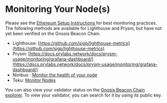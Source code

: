 ---
---

# Monitoring Your Node(s)

Please see the [Ethereum Setup Instructions ](https://launchpad.ethereum.org/en/)for best monitoring practices. The following methods are available for Lighthouse and Prysm, but have not yet been verified on the Gnosis Beacon Chain.

* Lighthouse: [https://github.com/sigp/lighthouse-metrics](https://github.com/sigp/lighthouse-metrics)
* Prysm: [https://docs.prylabs.network/docs/prysm-usage/monitoring/grafana-dashboard/](https://docs.prylabs.network/docs/prysm-usage/monitoring/grafana-dashboard/)
* Nimbus : [Monitor the health of your node](https://nimbus.guide/health.html)
* Teku: [Monitor Nodes](https://docs.teku.consensys.net/en/latest/HowTo/Monitor/Metrics/)

You can also view your validator status on the [Gnosis Beacon Chain explorer](https://beacon.gnosischain.com/validators). To view your validator, you can search for it by using its public key. 